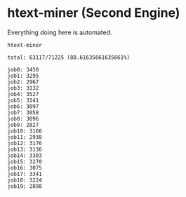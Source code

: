 # htext-miner (Second Engine)

Everything doing here is automated.

```
htext-miner

total: 63117/71225 (88.61635661635661%)

job0: 3450
job1: 3295
job2: 2967
job3: 3132
job4: 3527
job5: 3141
job6: 3097
job7: 3058
job8: 3096
job9: 2827
job10: 3166
job11: 2938
job12: 3176
job13: 3136
job14: 3303
job15: 3270
job16: 3075
job17: 3341
job18: 3224
job19: 2898
```